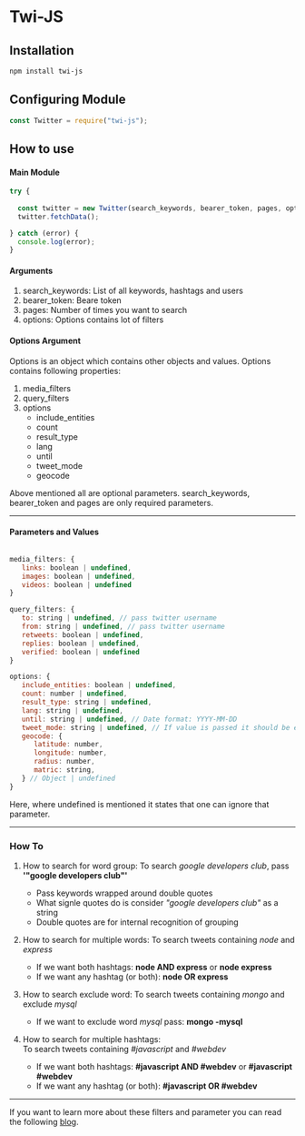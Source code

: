 # Twi-JS

## Installation

```bash
npm install twi-js
```

## Configuring Module

```javascript
const Twitter = require("twi-js");
```

## How to use

#### Main Module

```javascript
try {
   
  const twitter = new Twitter(search_keywords, bearer_token, pages, options);
  twitter.fetchData();

} catch (error) {
  console.log(error);
}
```

#### Arguments

1. search_keywords: List of all keywords, hashtags and users
2. bearer_token: Beare token
3. pages: Number of times you want to search
4. options: Options contains lot of filters

#### Options Argument

Options is an object which contains other objects and values. Options contains following properties:

1. media_filters
2. query_filters
3. options
   * include_entities
   * count
   * result_type
   * lang
   * until
   * tweet_mode
   * geocode

Above mentioned all are optional parameters. search_keywords, bearer_token and pages are only required parameters.

---

#### Parameters and Values

``` javascript  

media_filters: {  
   links: boolean | undefined,  
   images: boolean | undefined,  
   videos: boolean | undefined  
}

query_filters: {  
   to: string | undefined, // pass twitter username
   from: string | undefined, // pass twitter username
   retweets: boolean | undefined,  
   replies: boolean | undefined,  
   verified: boolean | undefined  
}

options: {
   include_entities: boolean | undefined,
   count: number | undefined,
   result_type: string | undefined,
   lang: string | undefined,
   until: string | undefined, // Date format: YYYY-MM-DD
   tweet_mode: string | undefined, // If value is passed it should be extended.
   geocode: {
      latitude: number,
      longitude: number,
      radius: number,
      matric: string,
   } // Object | undefined
}
```

Here, where undefined is mentioned it states that one can ignore that parameter.

---

### How To

1. How to search for word group:
   To search *google developers club*, pass **'"google developers club"'**
   - Pass keywords wrapped around double quotes
   - What signle quotes do is consider *"google developers club"* as a string
   - Double quotes are for internal recognition of grouping

2. How to search for multiple words:
   To search tweets containing _node_ and _express_
   - If we want both hashtags: **node AND express** or **node express**
   - If we want any hashtag (or both): **node OR express**

2. How to search exclude word:
   To search tweets containing _mongo_ and exclude _mysql_
   - If we want to exclude word _mysql_ pass: **mongo -mysql** 

3. How to search for multiple hashtags:  
   To search tweets containing _#javascript_ and _#webdev_
   - If we want both hashtags: **#javascript AND #webdev** or **#javascript #webdev**
   - If we want any hashtag (or both): **#javascript OR #webdev**

---
If you want to learn more about these filters and parameter you can read the following [blog](https://blog.learncodeonline.in/introduction-to-twitter-api).